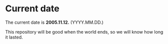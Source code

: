 # Current date

The current date is **2005.11.12.** (YYYY.MM.DD.)

This repository will be good when the world ends, so we will know how long it lasted.